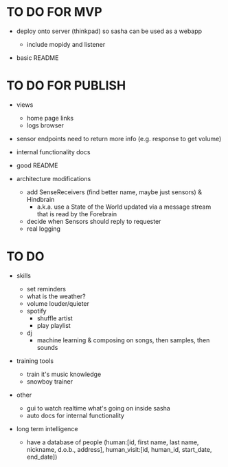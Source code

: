 # TO DO FOR MVP

- deploy onto server (thinkpad) so sasha can be used as a webapp
    - include mopidy and listener

- basic README

# TO DO FOR PUBLISH

- views
    - home page links
    - logs browser
- sensor endpoints need to return more info (e.g. response to get volume)

- internal functionality docs
- good README

- architecture modifications
    - add SenseReceivers (find better name, maybe just sensors) & Hindbrain
        - a.k.a. use a State of the World updated via a message stream that is read by the Forebrain
    - decide when Sensors should reply to requester
    - real logging

# TO DO

- skills
    - set reminders
    - what is the weather?
    - volume louder/quieter
    - spotify
        - shuffle artist
        - play playlist
    * dj
        * machine learning & composing on songs, then samples, then sounds

- training tools
    - train it's music knowledge
    - snowboy trainer

- other
    - gui to watch realtime what's going on inside sasha
    - auto docs for internal functionality

- long term intelligence
    - have a database of people (human:[id, first name, last name, nickname, d.o.b., address], human_visit:[id, human_id, start_date, end_date])
